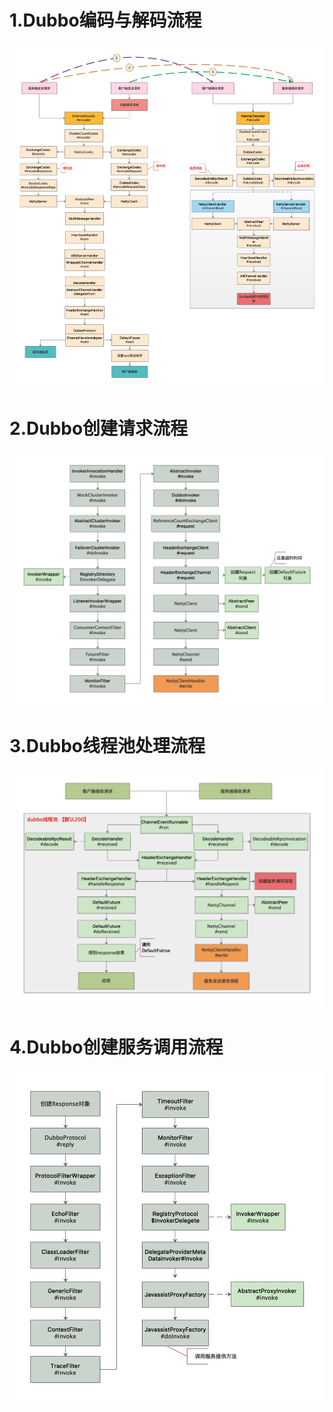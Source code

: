 # 1.Dubbo编码与解码流程

<img src="/images/Dubbo编码与解码流程.png">

# 2.Dubbo创建请求流程

<img src="/images/Dubbo请求流程.png">

# 3.Dubbo线程池处理流程

<img src="/images/Dubbo线程池处理流程.png">

# 4.Dubbo创建服务调用流程

<img src="/images/Dubbo响应流程.png">

